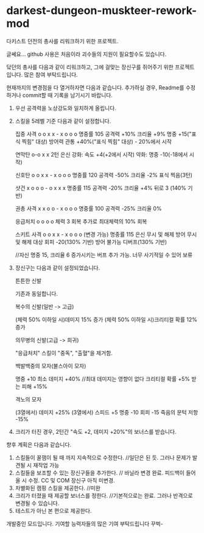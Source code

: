 # darkest-dungeon-muskteer-rework-mod

다키스트 던전의 총사를 리워크하기 위한 프로젝트.

글쎄요... github 사용은 처음이라 괴수들의 지원이 필요할수도 있습니다.

닼던의 총사를 다음과 같이 리워크하고, 그에 걸맞는 장신구를 쥐어주기 위한 프로젝트입니다. 많은 참여 부탁드립니다.

현재까지의 변경점을 다 열거하자면 다음과 같습니다. 추가하실 경우, Readme를 수정하거나 commit할 때 기록을 남기시기 바랍니다.

1. 우선 공격력을 노상강도와 일치하게 올립니다.
2. 스킬을 5레벨 기준 다음과 같이 설정합니다.

    집중 사격
    o o x x - x o o o
    명중률 105
    공격력 +10%
    크리율 +9%
    명중 +15("표식 찍힘" 대상)
    방어력 관통 +40%("표식 찍힘" 대상) - 20%에서 시작

    연막탄
    o-o x x
    2턴 은신
    강화: 속도 +4(+2에서 시작)
    약화: 명중 -10(-18에서 시작)

    신호탄
    o o x x - x o o o
    명중률 120
    공격력 -50%
    크리율 -2%
    표식 찍음(3턴)

    샷건
    x o o o - o x x x
    명중률 115
    공격력 -20%
    크리율 +4%
    뒤로 3 (140% 기반)

    권총 사격
    x x o o - x o o o
    명중률 100
    공격력 -25%
    크리율 0%

    응급처치
    o o o o
    체력 3 회복
    추가로 최대체력의 10% 회복

    스키트 사격
    o o x x - x o o o (변경 가능)
    명중률 115
    은신 무시 및 해제
    방어 무시 및 해제
    대상 회피 -20(130% 기반)
    방어 불가능 디버프(130% 기반)

    //자신 명중 15, 크리율 6 증가시키는 버프 추가 가능. 너무 사기적일 수 있어 보류

3. 장신구는 다음과 같이 설정되었습니다.

    튼튼한 신발

    기존과 동일합니다.

    복수의 신발(일반 -> 고급)

    (체력 50% 이하일 시)데미지 15% 증가
    (체력 50% 이하일 시)크리티컬 확률 12% 증가

    의무병의 신발(고급 -> 희귀)

    "응급처치" 스킬이 "중독", "출혈"을 제거함.

    백발백중의 모자(불스아이 모자)

    명중 +10
    최소 데미지 +40% //최대 데미지는 영향이 없다
    크리티컬 확률 +5%
    받는 피해 +15%

    격노의 모자

    (3열에서) 데미지 +25%
    (3열에서) 스피드 +5
    명중 -10
    회피 -15
    죽음의 문턱 저항 -15%

4. 크리가 터진 경우, 2턴간 "속도 +2, 데미지 +20%"의 보너스를 받습니다. 

향후 계획은 다음과 같습니다.

1. 스킬들이 꿀잼이 될 때 까지 지속적으로 수정한다. //일단은 된 듯. 그러나 문제가 발견될 시 재작업 가능
2. 스킬들을 보조할 수 있는 장신구들을 추가한다. // 바닐라 변경 완료. 피드백이 들어올 시 수정. CC 및 COM 장신구 아직 미변경.
3. 차별화된 캠핑 스킬을 제공한다. //미완
4. 크리가 터졌을 때 제공할 보너스를 정한다. //기본적으로는 완료. 그러나 반격으로 변경될 수 있습니다.
5. 테스트가 아닌 본 편으로 제공한다.

개발중인 모드입니다. 기여할 능력자들의 많은 기여 부탁드립니다 꾸벅-
